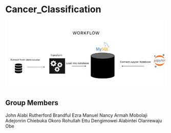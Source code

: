 # Cancer_Classification

<div align="center">
  
![WorkFlow](https://github.com/NancyArmah/Cancer_Classification/blob/main/workflow.png)

</div>

## Group Members

John Alabi
Rutherford Brandful
Ezra Manuel
Nancy Armah
Mobolaji Adejonrin
Chiebuka Okoro
Rohullah Ettu
Dengimowei Alabintei
Olanrewaju Obe
